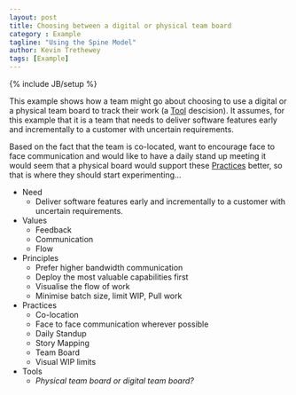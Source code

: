 ```yaml
---
layout: post
title: Choosing between a digital or physical team board
category : Example
tagline: "Using the Spine Model"
author: Kevin Trethewey
tags: [Example]
---
```

{% include JB/setup %}

This example shows how a team might go about choosing to use a digital or a physical team board to track their work (a [Tool](/Tools.html) descision). It assumes, for this example that it is a team that needs to deliver software features early and incrementally to a customer with uncertain requirements.

Based on the fact that the team is co-located, want to encourage face to face communication and would like to have a daily stand up meeting it would seem that a physical board would support these [Practices](/Practices.html) better, so that is where they should start experimenting...

* Need
  * Deliver software features early and incrementally to a customer with uncertain requirements.
* Values
  * Feedback
  * Communication
  * Flow
* Principles
  * Prefer higher bandwidth communication
  * Deploy the most valuable capabilities first
  * Visualise the flow of work
  * Minimise batch size, limit WIP, Pull work
* Practices
  * Co-location
  * Face to face communication wherever possible
  * Daily Standup
  * Story Mapping
  * Team Board
  * Visual WIP limits
* Tools
  * *Physical team board or digital team board?*
